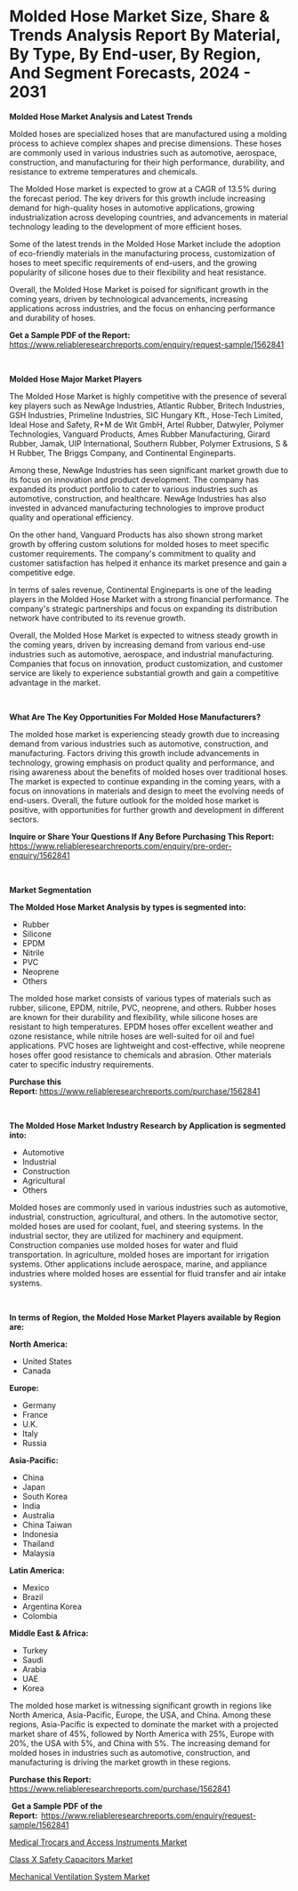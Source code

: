 <p><h1>Molded Hose Market Size, Share & Trends Analysis Report By Material, By Type, By End-user, By Region, And Segment Forecasts, 2024 - 2031</h1></p><p><strong>Molded Hose Market Analysis and Latest Trends</strong></p>
<p><p>Molded hoses are specialized hoses that are manufactured using a molding process to achieve complex shapes and precise dimensions. These hoses are commonly used in various industries such as automotive, aerospace, construction, and manufacturing for their high performance, durability, and resistance to extreme temperatures and chemicals.</p><p>The Molded Hose market is expected to grow at a CAGR of 13.5% during the forecast period. The key drivers for this growth include increasing demand for high-quality hoses in automotive applications, growing industrialization across developing countries, and advancements in material technology leading to the development of more efficient hoses.</p><p>Some of the latest trends in the Molded Hose Market include the adoption of eco-friendly materials in the manufacturing process, customization of hoses to meet specific requirements of end-users, and the growing popularity of silicone hoses due to their flexibility and heat resistance.</p><p>Overall, the Molded Hose Market is poised for significant growth in the coming years, driven by technological advancements, increasing applications across industries, and the focus on enhancing performance and durability of hoses.</p></p>
<p><strong>Get a Sample PDF of the Report:&nbsp;</strong> <a href="https://www.reliableresearchreports.com/enquiry/request-sample/1562841">https://www.reliableresearchreports.com/enquiry/request-sample/1562841</a></p>
<p>&nbsp;</p>
<p><strong>Molded Hose Major Market Players</strong></p>
<p><p>The Molded Hose Market is highly competitive with the presence of several key players such as NewAge Industries, Atlantic Rubber, Britech Industries, GSH Industries, Primeline Industries, SIC Hungary Kft., Hose-Tech Limited, Ideal Hose and Safety, R+M de Wit GmbH, Artel Rubber, Datwyler, Polymer Technologies, Vanguard Products, Ames Rubber Manufacturing, Girard Rubber, Jamak, UIP International, Southern Rubber, Polymer Extrusions, S & H Rubber, The Briggs Company, and Continental Engineparts.</p><p>Among these, NewAge Industries has seen significant market growth due to its focus on innovation and product development. The company has expanded its product portfolio to cater to various industries such as automotive, construction, and healthcare. NewAge Industries has also invested in advanced manufacturing technologies to improve product quality and operational efficiency.</p><p>On the other hand, Vanguard Products has also shown strong market growth by offering custom solutions for molded hoses to meet specific customer requirements. The company's commitment to quality and customer satisfaction has helped it enhance its market presence and gain a competitive edge.</p><p>In terms of sales revenue, Continental Engineparts is one of the leading players in the Molded Hose Market with a strong financial performance. The company's strategic partnerships and focus on expanding its distribution network have contributed to its revenue growth.</p><p>Overall, the Molded Hose Market is expected to witness steady growth in the coming years, driven by increasing demand from various end-use industries such as automotive, aerospace, and industrial manufacturing. Companies that focus on innovation, product customization, and customer service are likely to experience substantial growth and gain a competitive advantage in the market.</p></p>
<p>&nbsp;</p>
<p><strong>What Are The Key Opportunities For Molded Hose Manufacturers?</strong></p>
<p><p>The molded hose market is experiencing steady growth due to increasing demand from various industries such as automotive, construction, and manufacturing. Factors driving this growth include advancements in technology, growing emphasis on product quality and performance, and rising awareness about the benefits of molded hoses over traditional hoses. The market is expected to continue expanding in the coming years, with a focus on innovations in materials and design to meet the evolving needs of end-users. Overall, the future outlook for the molded hose market is positive, with opportunities for further growth and development in different sectors.</p></p>
<p><strong>Inquire or Share Your Questions If Any Before Purchasing This Report:</strong> <a href="https://www.reliableresearchreports.com/enquiry/pre-order-enquiry/1562841">https://www.reliableresearchreports.com/enquiry/pre-order-enquiry/1562841</a></p>
<p>&nbsp;</p>
<p><strong>Market Segmentation</strong></p>
<p><strong>The Molded Hose Market Analysis by types is segmented into:</strong></p>
<p><ul><li>Rubber</li><li>Silicone</li><li>EPDM</li><li>Nitrile</li><li>PVC</li><li>Neoprene</li><li>Others</li></ul></p>
<p><p>The molded hose market consists of various types of materials such as rubber, silicone, EPDM, nitrile, PVC, neoprene, and others. Rubber hoses are known for their durability and flexibility, while silicone hoses are resistant to high temperatures. EPDM hoses offer excellent weather and ozone resistance, while nitrile hoses are well-suited for oil and fuel applications. PVC hoses are lightweight and cost-effective, while neoprene hoses offer good resistance to chemicals and abrasion. Other materials cater to specific industry requirements.</p></p>
<p><strong>Purchase this Report:&nbsp;</strong><a href="https://www.reliableresearchreports.com/purchase/1562841">https://www.reliableresearchreports.com/purchase/1562841</a></p>
<p>&nbsp;</p>
<p><strong>The Molded Hose Market Industry Research by Application is segmented into:</strong></p>
<p><ul><li>Automotive</li><li>Industrial</li><li>Construction</li><li>Agricultural</li><li>Others</li></ul></p>
<p><p>Molded hoses are commonly used in various industries such as automotive, industrial, construction, agricultural, and others. In the automotive sector, molded hoses are used for coolant, fuel, and steering systems. In the industrial sector, they are utilized for machinery and equipment. Construction companies use molded hoses for water and fluid transportation. In agriculture, molded hoses are important for irrigation systems. Other applications include aerospace, marine, and appliance industries where molded hoses are essential for fluid transfer and air intake systems.</p></p>
<p>&nbsp;</p>
<p><strong>In terms of Region, the Molded Hose Market Players available by Region are:</strong></p>
<p>
    <p> <strong> North America: </strong>
        <ul>
            <li>United States</li>
            <li>Canada</li>
        </ul>
        </p> 
    <p> <strong> Europe: </strong>
        <ul>
            <li>Germany</li>
            <li>France</li>
            <li>U.K.</li>
            <li>Italy</li>
            <li>Russia</li>
        </ul>
        </p> 
    <p> <strong> Asia-Pacific: </strong>
        <ul>
            <li>China</li>
            <li>Japan</li>
            <li>South Korea</li>
            <li>India</li>
            <li>Australia</li>
            <li>China Taiwan</li>
            <li>Indonesia</li>
            <li>Thailand</li>
            <li>Malaysia</li>
        </ul>
        </p> 
    <p> <strong> Latin America: </strong>
        <ul>
            <li>Mexico</li>
            <li>Brazil</li>
            <li>Argentina Korea</li>
            <li>Colombia</li>
        </ul>
        </p> 
    <p> <strong> Middle East & Africa: </strong>
        <ul>
            <li>Turkey</li>
            <li>Saudi</li>
            <li>Arabia</li>
            <li>UAE</li>
            <li>Korea</li>
        </ul>
    </p>
    </p>
<p><p>The molded hose market is witnessing significant growth in regions like North America, Asia-Pacific, Europe, the USA, and China. Among these regions, Asia-Pacific is expected to dominate the market with a projected market share of 45%, followed by North America with 25%, Europe with 20%, the USA with 5%, and China with 5%. The increasing demand for molded hoses in industries such as automotive, construction, and manufacturing is driving the market growth in these regions.</p></p>
<p><strong>Purchase this Report: </strong><a href="https://www.reliableresearchreports.com/purchase/1562841">https://www.reliableresearchreports.com/purchase/1562841</a></p>
<p>&nbsp;<strong>Get a Sample PDF of the Report:&nbsp;&nbsp;</strong><a href="https://www.reliableresearchreports.com/enquiry/request-sample/1562841">https://www.reliableresearchreports.com/enquiry/request-sample/1562841</a></p>
<p><strong></strong></p>
<p><p><a href="https://view.publitas.com/reportprime-1/medical-trocars-and-access-instruments-market-size-2023-2030-global-industrial-analysis-key-geographical-regions-market-share-top-key-players-product-types-and-forecast-research-report/">Medical Trocars and Access Instruments Market</a></p><p><a href="https://view.publitas.com/reportprime-1/class-x-safety-capacitors-market-offer-valuable-insights-into-market-size-market-share-market-trends-and-projections-spanning-from-2023-to-2030/">Class X Safety Capacitors Market</a></p><p><a href="https://view.publitas.com/reportprime-1/insights-into-mechanical-ventilation-system-market-size-analysing-market-share-trends-and-growth-from-2023-to-2030/">Mechanical Ventilation System Market</a></p></p>